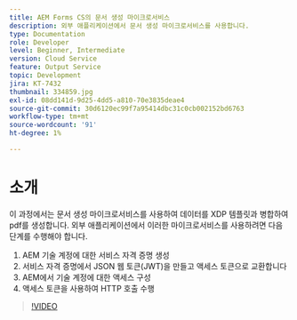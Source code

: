 ```yaml
---
title: AEM Forms CS의 문서 생성 마이크로서비스
description: 외부 애플리케이션에서 문서 생성 마이크로서비스를 사용합니다.
type: Documentation
role: Developer
level: Beginner, Intermediate
version: Cloud Service
feature: Output Service
topic: Development
jira: KT-7432
thumbnail: 334859.jpg
exl-id: 08dd141d-9d25-4dd5-a810-70e3835deae4
source-git-commit: 30d6120ec99f7a95414dbc31c0cb002152bd6763
workflow-type: tm+mt
source-wordcount: '91'
ht-degree: 1%

---
```


# 소개

이 과정에서는 문서 생성 마이크로서비스를 사용하여 데이터를 XDP 템플릿과 병합하여 pdf를 생성합니다. 외부 애플리케이션에서 이러한 마이크로서비스를 사용하려면 다음 단계를 수행해야 합니다.

1. AEM 기술 계정에 대한 서비스 자격 증명 생성
1. 서비스 자격 증명에서 JSON 웹 토큰(JWT)을 만들고 액세스 토큰으로 교환합니다
1. AEM에서 기술 계정에 대한 액세스 구성
1. 액세스 토큰을 사용하여 HTTP 호출 수행

>[!VIDEO](https://video.tv.adobe.com/v/334859?quality=12&learn=on)
